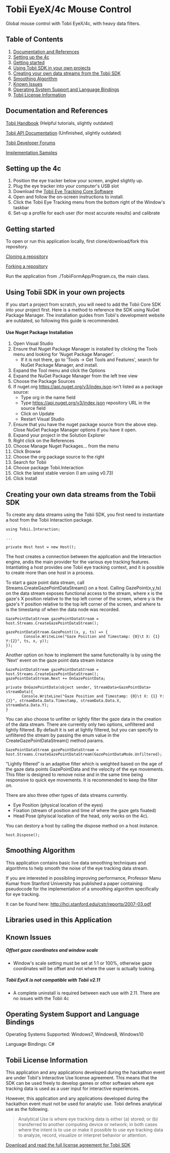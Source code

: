 # Tobii EyeX/4c Mouse Control
Global mouse control with Tobii EyeX/4c, with heavy data filters.

## Table of Contents
1. [Documentation and References](#documentation-and-references)
2. [Setting up the 4c](#setting-up-the-4c)
3. [Getting started](#getting-started)
4. [Using Tobii SDK in your own projects](#using-tobii-sdk-in-your-own-projects)
5. [Creating your own data streams from the Tobii SDK](#creating-your-own-data-streams-from-the-tobii-sdk)
6. [Smoothing Algorithm](#smoothing-algorithm)
7. [Known Issues](#known-issues)
8. [Operating System Support and Language Bindings](#operating-system-support-and-language-bindings)
9. [Tobii License Information](#tobii-license-information)

## Documentation and References
[Tobii Handbook](https://tobii.github.io/CoreSDK/articles/intro.html) (Helpful tutorials, slightly outdated)

[Tobii API Documentation](https://tobii.github.io/CoreSDK/api/index.html) (Unfinished, slightly outdated)

[Tobii Developer Forums](http://developer.tobii.com/community-forums/)

[Implementation Samples](https://github.com/Tobii/CoreSDK/tree/master/samples)

## Setting up the 4c
1. Position the eye tracker below your screen, angled slightly up.
2. Plug the eye tracker into your computer's USB slot
3. Download the [Tobii Eye Tracking Core Software](https://tobiigaming.com/getstarted/)
4. Open and follow the on-screen instructions to install.
5. Click the Tobii Eye Tracking menu from the bottom right of the Window's taskbar
6. Set-up a profile for each user (for most accurate results) and calibrate

## Getting started
To open or run this application locally, first clone/download/fork this repository.

[Cloning a repository](https://help.github.com/articles/cloning-a-repository/)

[Forking a repository](https://help.github.com/articles/fork-a-repo/)

Run the application from ./TobiiFormApp/Program.cs, the main class.

## Using Tobii SDK in your own projects
If you start a project from scratch, you will need to add the Tobii Core SDK into your project first. Here is a method to reference the SDK using NuGet Package Manager. The installation guides from Tobii's development website are outdated, so following this guide is recommended.

#### Use Nuget Package Installation
1. Open Visual Studio
2. Ensure that Nuget Package Manager is installed by clicking the Tools menu and looking for 'Nuget Package Manager'.
   - If it is not there, go to 'Tools -> Get Tools and Features', search for NuGet Package Manager, and install.
3. Expand the Tool menu and click the Options
4. Expand the NuGet Package Manager from the left tree view
5. Choose the Package Sources
6. If nuget.org https://api.nuget.org/v3/index.json isn't listed as a package source:
   - Type org in the name field
   - Type https://api.nuget.org/v3/index.json repository URL in the source field
   - Click on Update
   - Restart Visual Studio
7. Ensure that you have the nuget package source from the above step. Close NuGet Package Manager options if you have it open.
8. Expand your project in the Solution Explorer
9. Right click on the References
10. Choose Manage Nuget Packages… from the menu
12. Click Browse
13. Choose the org package source to the right
14. Search for Tobii
15. Choose package Tobii.Interaction
16. Click the latest stable version (I am using v0.73)
17. Click Install

## Creating your own data streams from the Tobii SDK
To create any data streams using the Tobii SDK, you first need to instantiate a host from the Tobii Interaction package.
```
using Tobii.Interaction;

...

private Host host = new Host();
```
The host creates a connection between the application and the Interaction engine, andis the main provider for the various eye tracking features. Intantiating a host provides one Tobii eye tracking context, and it is possible to create more than one host in a process. 

To start a gaze point data stream, call Streams.CreateGazePointDataStream() on a host. Calling GazePoint(x,y,ts) on the data stream exposes functional access to the stream, where x is the gaze's X position relative to the top left corner of the screen, where y is the gaze's Y position relative to the top left corner of the screen, and where ts is the timestamp of when the data node was recorded.
```
GazePointDataStream gazePointDataStream = host.Streams.CreateGazePointDataStream();

gazePointDataStream.GazePoint((x, y, ts) => {
        Console.WriteLine("Gaze Position and Timestamp: {0}\t X: {1} Y:{2}", ts, x, y));
});
```

Another option on how to implement the same functionality is by using the 'Next' event on the gaze point data stream instance
```
GazePointDataStream gazePointDataStream = host.Streams.CreateGazePointDataStream();
gazePointDataStream.Next += OnGazePointData;

private OnGazePointData(object sender, StreamData<GazePointData> streamData){
       Console.WriteLine("Gaze Position and Timestamp: {0}\t X: {1} Y:{2}", streamData.Data.Timestamp, streamData.Data.X, streamData.Data.Y); 
}
```

You can also choose to unfilter or lightly filter the gaze data in the creation of the data stream. There are currently only two options, unfiltered and lightly filtered. By default it is set at lightly filtered, but you can specify to unfiltered the stream by passing the enum value in the CreateGazePointDataStream() method params.

```
GazePointDataStream gazePointDataStream = host.Streams.CreateGazePointDataStream(GazePointDataMode.Unfiltered);
```

“Lightly filtered” is an adaptive filter which is weighted based on the age of the gaze data points GazePointData and the velocity of the eye movements. This filter is designed to remove noise and in the same time being responsive to quick eye movements. It is recommended to keep the filter on.

There are also three other types of data streams currently.
- Eye Position (physical location of the eyes)
- Fixation (stream of position and time of where the gaze gets fixated)
- Head Pose (phyiscal location of the head, only works on the 4c).

You can destory a host by calling the dispose method on a host instance.
```
host.Dispose();
```

## Smoothing Algorithm
This application contains basic live data smoothing techniques and algorithms to help smooth the noise of the eye tracking data stream.

If you are interested in possibling improving performance, Professor Manu Kumar from Stanford University has published a paper 
containing pseudocode for the implementation of a smoothing algorithm specifically for eye tracking.

It can be found here:
http://hci.stanford.edu/cstr/reports/2007-03.pdf

## Libraries used in this Application

## Known Issues
##### Offset gaze coordinates and window scale
   * Window's scale setting must be set at 1:1 or 100%, otherwise gaze coordinates will be offset and not where the user is actually looking.

##### Tobii EyeX is not compatible with Tobii v2.11
   * A complete uninstall is required between each use with 2.11. There are no issues with the Tobii 4c

## Operating System Support and Language Bindings
Operating Systems Supported: Windows7, Windows8, Windows10

Language Bindings: C#

## Tobii License Information
This application and any applications developed during the hackathon event are under Tobii's Interactive Use license agreement. This means that the SDK can be used freely to develop games or other software where eye tracking data is used as a user input for interactive experiences. 

However, this application and any applications developed during the hackathon event must not be used for analytic use. Tobii defines analytical use as the following.

> Analytical Use is where eye tracking data is either (a) stored; or (b) transferred to another computing device or network; in both cases where the intent is to use or make it possible to use eye tracking data to analyze, record, visualize or interpret behavior or attention.

[Download and read the full license agreement for Tobii SDK](http://developer.tobii.com/?wpdmdl=203)

